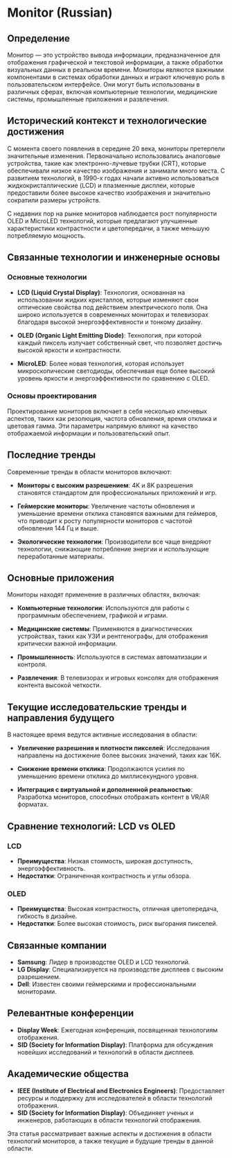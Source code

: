 # Monitor (Russian)

## Определение

Монитор — это устройство вывода информации, предназначенное для отображения графической и текстовой информации, а также обработки визуальных данных в реальном времени. Мониторы являются важными компонентами в системах обработки данных и играют ключевую роль в пользовательском интерфейсе. Они могут быть использованы в различных сферах, включая компьютерные технологии, медицинские системы, промышленные приложения и развлечения.

## Исторический контекст и технологические достижения

С момента своего появления в середине 20 века, мониторы претерпели значительные изменения. Первоначально использовались аналоговые устройства, такие как электронно-лучевые трубки (CRT), которые обеспечивали низкое качество изображения и занимали много места. С развитием технологий, в 1990-х годах начали активно использоваться жидкокристаллические (LCD) и плазменные дисплеи, которые предоставили более высокое качество изображения и значительно сократили размеры устройств.

С недавних пор на рынке мониторов наблюдается рост популярности OLED и MicroLED технологий, которые предлагают улучшенные характеристики контрастности и цветопередачи, а также меньшую потребляемую мощность.

## Связанные технологии и инженерные основы

### Основные технологии

- **LCD (Liquid Crystal Display)**: Технология, основанная на использовании жидких кристаллов, которые изменяют свои оптические свойства под действием электрического поля. Она широко используется в современных мониторах и телевизорах благодаря высокой энергоэффективности и тонкому дизайну.

- **OLED (Organic Light Emitting Diode)**: Технология, при которой каждый пиксель излучает собственный свет, что позволяет достичь высокой яркости и контрастности.

- **MicroLED**: Более новая технология, которая использует микроскопические светодиоды, обеспечивая еще более высокий уровень яркости и энергоэффективности по сравнению с OLED.

### Основы проектирования

Проектирование мониторов включает в себя несколько ключевых аспектов, таких как резолюция, частота обновления, время отклика и цветовая гамма. Эти параметры напрямую влияют на качество отображаемой информации и пользовательский опыт.

## Последние тренды

Современные тренды в области мониторов включают:

- **Мониторы с высоким разрешением**: 4K и 8K разрешения становятся стандартом для профессиональных приложений и игр.

- **Геймерские мониторы**: Увеличение частоты обновления и уменьшение времени отклика становятся важными для геймеров, что приводит к росту популярности мониторов с частотой обновления 144 Гц и выше.

- **Экологические технологии**: Производители все чаще внедряют технологии, снижающие потребление энергии и использующие переработанные материалы.

## Основные приложения

Мониторы находят применение в различных областях, включая:

- **Компьютерные технологии**: Используются для работы с программным обеспечением, графикой и играми.

- **Медицинские системы**: Применяются в диагностических устройствах, таких как УЗИ и рентгенографы, для отображения критически важной информации.

- **Промышленность**: Используются в системах автоматизации и контроля.

- **Развлечения**: В телевизорах и игровых консолях для отображения контента высокой четкости.

## Текущие исследовательские тренды и направления будущего

В настоящее время ведутся активные исследования в области:

- **Увеличение разрешения и плотности пикселей**: Исследования направлены на достижение более высоких значений, таких как 16K.

- **Снижение времени отклика**: Продолжаются усилия по уменьшению времени отклика до миллисекундного уровня.

- **Интеграция с виртуальной и дополненной реальностью**: Разработка мониторов, способных отображать контент в VR/AR форматах.

## Сравнение технологий: LCD vs OLED

### LCD

- **Преимущества**: Низкая стоимость, широкая доступность, энергоэффективность.
- **Недостатки**: Ограниченная контрастность и углы обзора.

### OLED

- **Преимущества**: Высокая контрастность, отличная цветопередача, гибкость в дизайне.
- **Недостатки**: Более высокая стоимость, риск выгорания пикселей.

## Связанные компании

- **Samsung**: Лидер в производстве OLED и LCD технологий.
- **LG Display**: Специализируется на производстве дисплеев с высоким разрешением.
- **Dell**: Известен своими геймерскими и профессиональными мониторами.

## Релевантные конференции

- **Display Week**: Ежегодная конференция, посвященная технологиям отображения.
- **SID (Society for Information Display)**: Платформа для обсуждения новейших исследований и технологий в области дисплеев.

## Академические общества

- **IEEE (Institute of Electrical and Electronics Engineers)**: Предоставляет ресурсы и поддержку для исследователей в области технологий отображения.
- **SID (Society for Information Display)**: Объединяет ученых и инженеров, работающих в области технологий отображения.

Эта статья рассматривает важные аспекты и достижения в области технологий мониторов, а также текущие и будущие тренды в данной области.